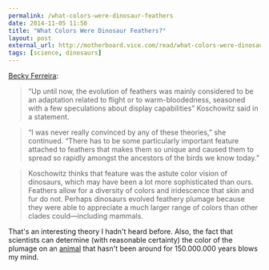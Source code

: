 ```yaml
---
permalink: /what-colors-were-dinosaur-feathers
date: 2014-11-05 11:50
title: "What Colors Were Dinosaur Feathers?"
layout: post
external_url: http://motherboard.vice.com/read/what-colors-were-dinosaur-feathers
tags: [science, dinosaurs]
---
```

[Becky Ferreira](http://motherboard.vice.com/read/what-colors-were-dinosaur-feathers):

>“Up until now, the evolution of feathers was mainly considered to be an adaptation related to flight or to warm-bloodedness, seasoned with a few speculations about display capabilities” Koschowitz said in a statement.

>“I was never really convinced by any of these theories,” she continued. “There has to be some particularly important feature attached to feathers that makes them so unique and caused them to spread so rapidly amongst the ancestors of the birds we know today.”

>Koschowitz thinks that feature was the astute color vision of dinosaurs, which may have been a lot more sophisticated than ours. Feathers allow for a diversity of colors and iridescence that skin and fur do not. Perhaps dinosaurs evolved feathery plumage because they were able to appreciate a much larger range of colors than other clades could—including mammals.

That's an interesting theory I hadn't heard before. Also, the fact that scientists can determine (with reasonable certainty) the color of the plumage on an [animal](http://en.m.wikipedia.org/wiki/Archaeopteryx) that hasn't been around for 150.000.000 years blows my mind.
